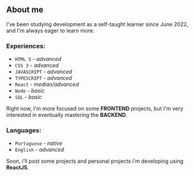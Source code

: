 ## About me

I've been studying development as a self-taught learner since June 2022, and I'm always eager to learn more.

### Experiences:
- `HTML 5` - *advanced* 
- `CSS 3` - *advanced* 
- `JAVASCRIPT` - *advanced* 
- `TYPESCRIPT` - *advanced* 
- `React` - *median/advanced* 
- `Node` - *basic* 
- `SQL` - *basic*

Right now, I'm more focused on some **FRONTEND** projects, but I'm very interested in eventually mastering the **BACKEND**.

### Languages:
- `Portuguese` - *native*
- `English` - *advanced*

Soon, i'll post some projects and personal projects i'm developing using **ReactJS**.
